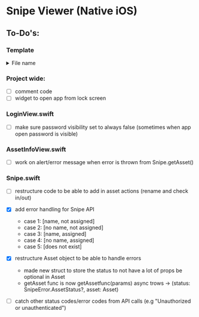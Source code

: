 #  Snipe Viewer (Native iOS)

## To-Do\'s: 

### Template
<details>
## <summary> File name </summary>

<br>

* [ ] task to be done with that file
* [x] task that has been completed on that file
</details>

### Project wide:
* [ ] comment code 
* [ ] widget to open app from lock screen

### LoginView.swift
* [ ] make sure password visibility set to always false (sometimes when app open password is visible)

### AssetInfoView.swift
* [ ] work on alert/error message when error is thrown from Snipe.getAsset()

### Snipe.swift
* [ ] restructure code to be able to add in asset actions (rename and check in/out)
* [x] add error handling for Snipe API
    - case 1: [name, not assigned]
    - case 2: [no name, not assigned]
    - case 3: [name, assigned]
    - case 4: [no name, assigned]
    - case 5: [does not exist] 
* [x] restructure Asset object to be able to handle errors
    - made new struct to store the status to not have a lot of props be optional in Asset
    - getAsset func is now getAssetfunc(params) async trows -> (status: SnipeError.AssetStatus?, asset: Asset)
* [ ] catch other status codes/error codes from API calls (e.g "Unauthorized or unauthenticated")

